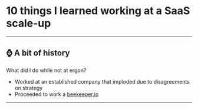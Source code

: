 # 10 things I learned working at a SaaS scale-up

***

## ⌚ A bit of history

What did I do while not at ergon?

- Worked at an established company that imploded due to disagreements on strategy
- Proceeded to work a [beekeeper.io](https://beekeeper.io)




***